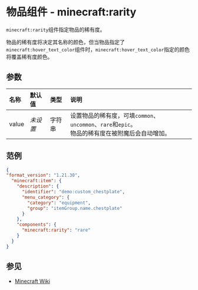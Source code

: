 # 物品组件 - minecraft:rarity
`minecraft:rarity`组件指定物品的稀有度。

物品的稀有度将决定其名称的颜色，但当物品指定了`minecraft:hover_text_color`组件时，`minecraft:hover_text_color`指定的颜色将覆盖稀有度颜色。

## 参数

| 名称 | 默认值 | 类型 | 说明  |
|:----------|:----------|:----------|:----------|
| value| *未设置* | 字符串 | 设置物品的稀有度，可填`common`、`uncommon`、`rare`和`epic`。<br>物品的稀有度在被附魔后会自动增加。 |


## 范例

```json
{ 
"format_version": "1.21.30", 
  "minecraft:item": { 
    "description": { 
      "identifier": "demo:custom_chestplate", 
      "menu_category": { 
        "category": "equipment", 
        "group": "itemGroup.name.chestplate" 
      }
    },
    "components": { 
      "minecraft:rarity": "rare"
    }
  } 
}
```

## 参见
- [Minecraft Wiki](https://zh.minecraft.wiki/w/%E7%A8%80%E6%9C%89%E5%BA%A6)